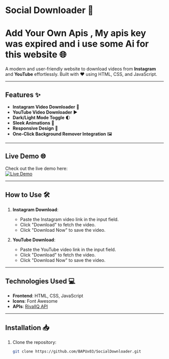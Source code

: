 # Social Downloader 🚀

# Add Your Own Apis , My apis key was expired and i use some Ai for this website 🌐 


A modern and user-friendly website to download videos from **Instagram** and **YouTube** effortlessly. Built with ❤️ using HTML, CSS, and JavaScript.

---

## Features ✨

- **Instagram Video Downloader** 📸
- **YouTube Video Downloader** ▶️
- **Dark/Light Mode Toggle** 🌓
- **Sleek Animations** 🎨
- **Responsive Design** 📱
- **One-Click Background Remover Integration** 🖼️

---

## Live Demo 🌐

Check out the live demo here:  
[![Live Demo](https://img.shields.io/badge/Live-Demo-brightgreen?style=for-the-badge)](https://bapux03.github.io/SocialDownloader)

---

## How to Use 🛠️

1. **Instagram Download**:
   - Paste the Instagram video link in the input field.
   - Click "Download" to fetch the video.
   - Click "Download Now" to save the video.

2. **YouTube Download**:
   - Paste the YouTube video link in the input field.
   - Click "Download" to fetch the video.
   - Click "Download Now" to save the video.

---

## Technologies Used 💻

- **Frontend**: HTML, CSS, JavaScript
- **Icons**: Font Awesome
- **APIs**: [RivalIQ API](https://api.rivaliq.com)

---

## Installation 📥

1. Clone the repository:
   ```bash
   git clone https://github.com/BAPUx03/SocialDownloader.git
